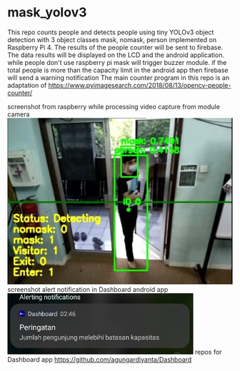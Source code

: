 # mask_yolov3
This repo counts people and detects people using tiny YOLOv3 object detection with 3 object classes mask, nomask, person implemented on Raspberry Pi 4.
The results of the people counter will be sent to firebase. The data results will be displayed on the LCD and the android application.
while people don't use raspberry pi mask will trigger buzzer module.
if the total people is more than the capacity limit in the android app then firebase will send a warning notification
The main counter program in this repo is an adaptation of https://www.pyimagesearch.com/2018/08/13/opencv-people-counter/

screenshot from raspberry while processing video capture from module camera
![alt text](https://github.com/agungardiyanta/facemask_yolov3/blob/main/githubgambar.png)
screenshot alert notification in Dashboard android app
![alt text](https://github.com/agungardiyanta/facemask_yolov3/blob/main/githubgambar2.png)
repos for Dashboard app https://github.com/agungardiyanta/Dashboard
